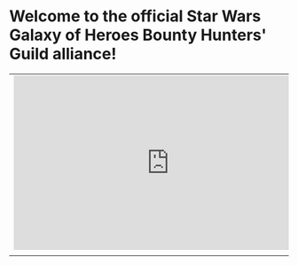 # Welcome to the official Star Wars Galaxy of Heroes Bounty Hunters' Guild alliance!


<table>
  <tr>
    <td><iframe width="560" height="315" src="https://www.youtube.com/embed/L3UCFjYBYzQ" frameborder="0" allowfullscreen></iframe></td>
    <td><img src="{{ site.url }}/assets/BHLogo.png" alt="BHG" width="200" height="315" border="0"></td>
  </tr>
  <tr>
    <td></td>
  </tr>
</table>
